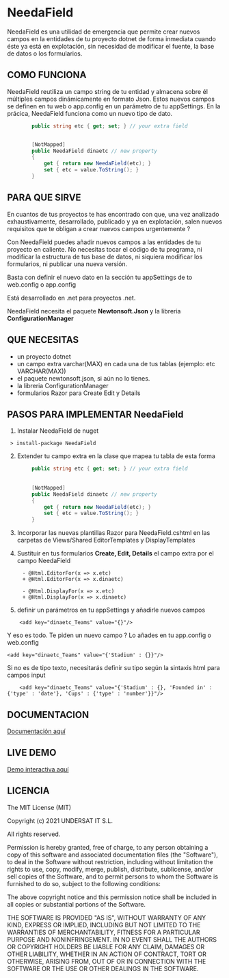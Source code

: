# NeedaField

NeedaField es una utilidad de emergencia que permite crear nuevos campos en la entidades de tu proyecto dotnet de forma inmediata cuando éste ya está en explotación, sin necesidad de modificar el fuente, la base de datos o los formularios. 


## COMO FUNCIONA


NeedaField reutiliza un campo string de tu entidad y almacena sobre él múltiples campos dinámicamente en formato Json. Estos nuevos campos se definen en tu web o app.config en un parámetro de tu appSettings. En la prácica, NeedaField funciona como un nuevo tipo de dato.

```cs
        public string etc { get; set; } // your extra field


        [NotMapped]
        public NeedaField dinaetc // new property
        {
            get { return new NeedaField(etc); }
            set { etc = value.ToString(); }
        }
```


## PARA QUE SIRVE

En cuantos de tus proyectos te has encontrado con que, una vez analizado exhaustivamente, desarrollado, publicado y ya en explotación, salen nuevos requisitos que te obligan a crear nuevos campos urgentemente ?

Con NeedaField puedes añadir nuevos campos a las entidades de tu proyecto en caliente. No necesitas tocar el código de tu programa, ni modificar la estructura de tus base de datos, ni siquiera modificar los formularios, ni publicar una nueva versión. 

Basta con definir el nuevo dato en la sección tu appSettings de to web.config o app.config

Está desarrollado en .net para proyectos .net. 

NeedaField necesita el paquete **Newtonsoft.Json** y la libreria **ConfigurationManager**


## QUE NECESITAS

- un proyecto dotnet
- un campo extra varchar(MAX) en cada una de tus tablas (ejemplo: etc VARCHAR(MAX))
- el paquete newtonsoft.json, si aún no lo tienes.
- la libreria ConfigurationManager
- formularios Razor para Create Edit y Details


## PASOS PARA IMPLEMENTAR NeedaField

1. Instalar NeedaField de nuget
```
 > install-package NeedaField
```

2. Extender tu campo extra en la clase que mapea tu tabla de esta forma

```cs
        public string etc { get; set; } // your extra field
        
        
        [NotMapped]
        public NeedaField dinaetc // new property
        {
            get { return new NeedaField(etc); }
            set { etc = value.ToString(); }
        }
```

3. Incorporar las nuevas plantillas Razor para NeedaField.cshtml en las carpetas de Views/Shared EditorTemplates y DisplayTemplates

4. Sustituir en tus formularios **Create, Edit, Details** el campo extra por el campo NeedaField
```
	 - @Html.EditorFor(x => x.etc)      
	 + @Html.EditorFor(x => x.dinaetc) 
	 
	 - @Html.DisplayFor(x => x.etc)      
	 + @Html.DisplayFor(x => x.dinaetc) 
```
5. definir un parámetros en tu appSettings y añadirle nuevos campos
```
    <add key="dinaetc_Teams" value="{}"/>
```

Y eso es todo. Te piden un nuevo campo ? Lo añades en tu app.config o web.config

    <add key="dinaetc_Teams" value="{'Stadium' : {}}"/>
	
Si no es de tipo texto, necesitarás definir su tipo según la sintaxis html para campos input
```
	<add key="dinaetc_Teams" value="{'Stadium' : {}, 'Founded in' : {'type' : 'date'}, 'Cups' : {'type' : 'number'}}"/>
```


## DOCUMENTACION

[Documentación aquí](https://undersat.com/blog/NeedaField)

## LIVE DEMO
[Demo interactiva aquí](https://soccer-NeedaField-sample-by-undersat.azurewebsites.net)
							
## LICENCIA 

The MIT License (MIT)

Copyright (c) 2021 UNDERSAT IT S.L.

All rights reserved.

Permission is hereby granted, free of charge, to any person obtaining a copy
of this software and associated documentation files (the "Software"), to deal
in the Software without restriction, including without limitation the rights
to use, copy, modify, merge, publish, distribute, sublicense, and/or sell
copies of the Software, and to permit persons to whom the Software is
furnished to do so, subject to the following conditions:

The above copyright notice and this permission notice shall be included in all
copies or substantial portions of the Software.

THE SOFTWARE IS PROVIDED "AS IS", WITHOUT WARRANTY OF ANY KIND, EXPRESS OR
IMPLIED, INCLUDING BUT NOT LIMITED TO THE WARRANTIES OF MERCHANTABILITY,
FITNESS FOR A PARTICULAR PURPOSE AND NONINFRINGEMENT. IN NO EVENT SHALL THE
AUTHORS OR COPYRIGHT HOLDERS BE LIABLE FOR ANY CLAIM, DAMAGES OR OTHER
LIABILITY, WHETHER IN AN ACTION OF CONTRACT, TORT OR OTHERWISE, ARISING FROM,
OUT OF OR IN CONNECTION WITH THE SOFTWARE OR THE USE OR OTHER DEALINGS IN THE
SOFTWARE.





